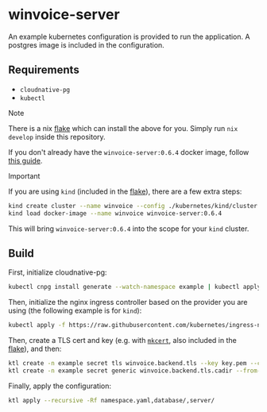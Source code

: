 # winvoice-server

An example kubernetes configuration is provided to run the application. A postgres image is included in the configuration.

## Requirements

* `cloudnative-pg`
* `kubectl`

> [!NOTE]
>
> There is a nix [flake] which can install the above for you. Simply run `nix develop` inside this repository.

If you don't already have the `winvoice-server:0.6.4` docker image, follow [this guide](../README.Docker.md).

> [!IMPORTANT]
>
> If you are using `kind` (included in the [flake]), there are a few extra steps:
>
> ```sh
> kind create cluster --name winvoice --config ./kubernetes/kind/cluster.yaml
> kind load docker-image --name winvoice winvoice-server:0.6.4
> ```
>
> This will bring `winvoice-server:0.6.4` into the scope for your `kind` cluster.

## Build

First, initialize cloudnative-pg:

```sh
kubectl cnpg install generate --watch-namespace example | kubectl apply --server-side -f -
```

Then, initialize the nginx ingress controller based on the provider you are using (the following example is for `kind`):

```sh
kubectl apply -f https://raw.githubusercontent.com/kubernetes/ingress-nginx/controller-v1.10.1/deploy/static/provider/kind/deploy.yaml
```

Then, create a TLS cert and key (e.g. with [`mkcert`](https://github.com/FiloSottile/mkcert), also included in the [flake]), and then:

```sh
ktl create -n example secret tls winvoice.backend.tls --key key.pem --cert cert.pem # the certificates
ktl create -n example secret generic winvoice.backend.tls.cadir --from-file ssl-cadir/ # a CA dir which trusts the certificates
```

Finally, apply the configuration:

```sh
ktl apply --recursive -Rf namespace.yaml,database/,server/
```

[flake]: ../flake.nix
